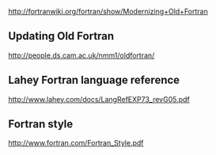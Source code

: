

http://fortranwiki.org/fortran/show/Modernizing+Old+Fortran


## Updating Old Fortran
http://people.ds.cam.ac.uk/nmm1/oldfortran/



## Lahey Fortran language reference

http://www.lahey.com/docs/LangRefEXP73_revG05.pdf


## Fortran style

http://www.fortran.com/Fortran_Style.pdf
